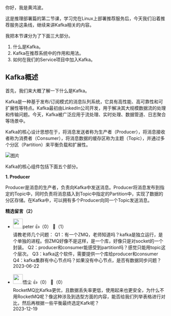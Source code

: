 你好，我是黄鸿波。

这是推理部署篇的第二节课，学习完在Linux上部署推荐服务后，今天我们沿着推荐服务这条线，继续来讲Kafka相关的内容。

我把本节课分为了下面三大部分。

1. 什么是Kafka。
2. Kafka在推荐系统中的作用和用法。
3. 如何在我们的Service项目中加入Kafka。

## Kafka概述

首先，我们来大概了解一下什么是Kafka。

Kafka是一种基于发布/订阅模式的消息队列系统，它具有高性能、高可靠性和可扩展性等特点。Kafka最初由LinkedIn公司开发，用于解决其大规模数据流的处理和传输问题。今天，Kafka被广泛应用于流处理、实时处理、数据管道、日志聚合等场景中。

Kafka的核心设计思想在于，将消息发送者称为生产者（Producer），将消息接收者称为消费者（Consumer），将消息数据的缓存区称为主题（Topic），并通过多个分区（Partition）来平衡负载和扩展性。

![图片](https://static001.geekbang.org/resource/image/87/7d/87242885040112acca36c819e155757d.png?wh=1678x746)

Kafka的核心组件包括下面五个部分。

**1. Producer**

Producer是消息的生产者，负责向Kafka中发送消息。Producer将消息发布到指定的Topic中，同时负责将消息插入到Topic中指定的Partition中，实现了数据的分区存储。在Kafka中，可以拥有多个Producer向同一个Topic发送消息。
<div><strong>精选留言（2）</strong></div><ul>
<li><img src="https://static001.geekbang.org/account/avatar/00/10/25/87/f3a69d1b.jpg" width="30px"><span>peter</span> 👍（0） 💬（1）<div>请教老师几个问题：
Q1：有一个ZMQ，老师知道吗？kafka是独立运行，是个单独的进程。但ZMQ好像不是这样，是一个库，好像只是对socket的一个封装。
Q2：producer和consumer能感受到partition吗？感觉只能用topic这个层次。
Q3：kafka这个软件，需要提供一个库给producer和consumer 
Q4：kafka集群有中心节点吗？如果没有中心节点，是否有数据同步问题？</div>2023-06-22</li><br/><li><img src="https://static001.geekbang.org/account/avatar/00/21/67/fe/5d17661a.jpg" width="30px"><span>悟尘</span> 👍（0） 💬（0）<div>RocketMQ比Kafka更优，且数据丢失率更低，使用起来也更安全，为什么不用RocketMQ呢？像这种涉及到选型方面的内容，能否给我们列举表格进行对比，然后再根据一些平衡最终选定Kafk呢？</div>2023-12-19</li><br/>
</ul>